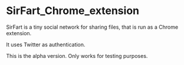 SirFart_Chrome_extension
========================

SirFart is a tiny social network for sharing files, that is run
as a Chrome extension.

It uses Twitter as authentication.

This is the alpha version. Only works for testing purposes.
